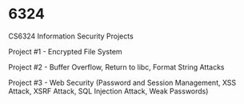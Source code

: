 # 6324
CS6324 Information Security Projects

Project #1 - Encrypted File System

Project #2 - Buffer Overflow, Return to libc, Format String Attacks

Project #3 - Web Security (Password and Session Management, XSS Attack, XSRF Attack, SQL Injection Attack, Weak Passwords)

